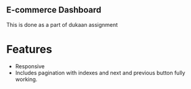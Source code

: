## E-commerce Dashboard

This is done as a part of dukaan assignment

# Features

- Responsive
- Includes pagination with indexes and next and previous button fully working.
